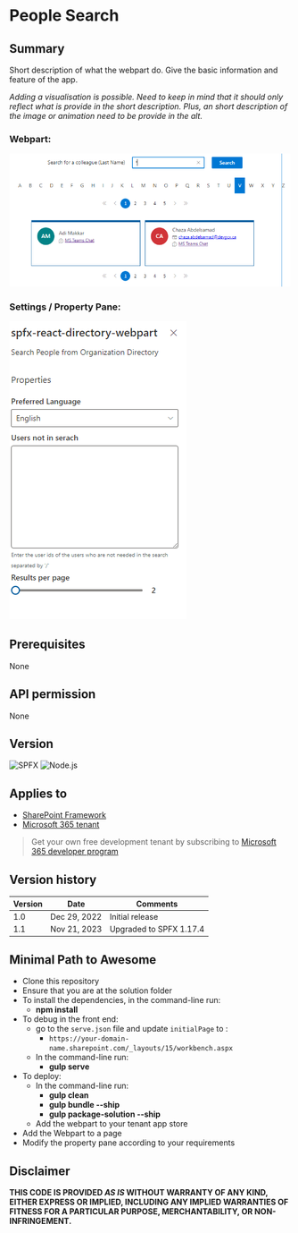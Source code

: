 # People Search

## Summary

Short description of what the webpart do. Give the basic information and feature of the app.

_Adding a visualisation is possible. Need to keep in mind that it should only reflect what is provide in the short description. Plus, an short description of the image or animation need to be provide in the alt._

### Webpart:

![Webpart](./src/webparts/spfxReactDirectoryWebpart/assets/webpart.png)

### Settings / Property Pane:

![Property Pane](./src/webparts/spfxReactDirectoryWebpart/assets/propertypane.png)

## Prerequisites

None

## API permission

None

## Version

![SPFX](https://img.shields.io/badge/SPFX-1.17.4-green.svg)
![Node.js](https://img.shields.io/badge/Node.js-v16.13+-green.svg)

## Applies to

- [SharePoint Framework](https://aka.ms/spfx)
- [Microsoft 365 tenant](https://docs.microsoft.com/en-us/sharepoint/dev/spfx/set-up-your-developer-tenant)

> Get your own free development tenant by subscribing to [Microsoft 365 developer program](http://aka.ms/o365devprogram)

## Version history

| Version | Date         | Comments                |
| ------- | ------------ | ----------------------- |
| 1.0     | Dec 29, 2022 | Initial release         |
| 1.1     | Nov 21, 2023 | Upgraded to SPFX 1.17.4 |

## Minimal Path to Awesome

- Clone this repository
- Ensure that you are at the solution folder
- To install the dependencies, in the command-line run:
  - **npm install**
- To debug in the front end:
  - go to the `serve.json` file and update `initialPage` to :
    - `https://your-domain-name.sharepoint.com/_layouts/15/workbench.aspx`
  - In the command-line run:
    - **gulp serve**
- To deploy:
  - In the command-line run:
    - **gulp clean**
    - **gulp bundle --ship**
    - **gulp package-solution --ship**
  - Add the webpart to your tenant app store
- Add the Webpart to a page
- Modify the property pane according to your requirements

## Disclaimer

**THIS CODE IS PROVIDED _AS IS_ WITHOUT WARRANTY OF ANY KIND, EITHER EXPRESS OR IMPLIED, INCLUDING ANY IMPLIED WARRANTIES OF FITNESS FOR A PARTICULAR PURPOSE, MERCHANTABILITY, OR NON-INFRINGEMENT.**
